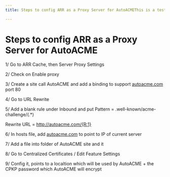 ```yaml
---
title: Steps to config ARR as a Proxy Server for AutoACMEThis is a test file

---
```


<h1 id="steps-to-config-arr-as-a-proxy-server-for-autoacme">Steps to config ARR as a Proxy Server for AutoACME</h1>
<p>1/ Go to ARR Cache, then Server Proxy Settings</p>
<p>2/ Check on Enable proxy</p>
<p>3/ Create a site call AutoACME and add a binding to support <a href="http://autoacme.com">autoacme.com</a> port 80</p>
<p>4/ Go to URL Rewrite</p>
<p>5/ Add a blank rule under Inbound and put Pattern = .well-known/acme-challenge/(.*)</p>
<p>Rewrite URL = <a href="http://autoacme.com/%7BR:1%7D">http://autoacme.com/{R:1}</a></p>
<p>6/ In hosts file, add <a href="http://autoacme.com">autoacme.com</a> to point to IP of current server</p>
<p>7/ Add a file into folder of AutoACME site and it</p>
<p>8/ Go to Centralized Certificates / Edit Feature Settings</p>
<p>9/ Config it, points to a localtion which will be used by AutoACME + the CPKP password which AutoACME will encrypt</p>

<!--stackedit_data:
eyJoaXN0b3J5IjpbLTE2ODU4NTkyN119
-->